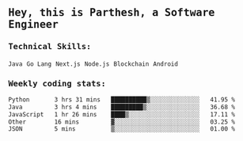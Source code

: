 <samp>
    <h2>Hey, this is Parthesh, a Software Engineer</h2>
    <h3>Technical Skills: </h3>
    <code>Java</code> <code>Go Lang</code> <code>Next.js</code> <code>Node.js</code> <code>Blockchain</code> <code>Android</code>
    <h3>Weekly coding stats:</h3>
<!--START_SECTION:waka-->

```txt
Python       3 hrs 31 mins   ██████████▒░░░░░░░░░░░░░░   41.95 %
Java         3 hrs 4 mins    █████████▒░░░░░░░░░░░░░░░   36.68 %
JavaScript   1 hr 26 mins    ████▒░░░░░░░░░░░░░░░░░░░░   17.11 %
Other        16 mins         ▓░░░░░░░░░░░░░░░░░░░░░░░░   03.25 %
JSON         5 mins          ▒░░░░░░░░░░░░░░░░░░░░░░░░   01.00 %
```

<!--END_SECTION:waka-->
</samp>
